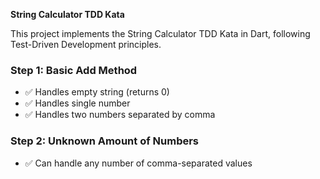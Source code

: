 **String Calculator TDD Kata**

This project implements the String Calculator TDD Kata in Dart, following Test-Driven Development principles.


### Step 1: Basic Add Method
- ✅ Handles empty string (returns 0)
- ✅ Handles single number
- ✅ Handles two numbers separated by comma


### Step 2: Unknown Amount of Numbers
- ✅ Can handle any number of comma-separated values
